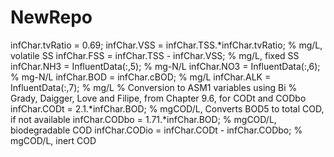 # NewRepo
infChar.tvRatio = 0.69;
infChar.VSS = infChar.TSS.*infChar.tvRatio; % mg/L, volatile SS
infChar.FSS = infChar.TSS - infChar.VSS; % mg/L, fixed SS
infChar.NH3 = InfluentData(:,5); % mg-N/L
infChar.NO3 = InfluentData(:,6); % mg-N/L
infChar.BOD = infChar.cBOD; % mg/L
infChar.ALK = InfluentData(:,7); % mg/L
% Conversion to ASM1 variables using Bi
% Grady, Daigger, Love and Filipe, from Chapter 9.6, for CODt and CODbo
infChar.CODt = 2.1.*infChar.BOD; % mgCOD/L, Converts BOD5 to total COD, if not available
infChar.CODbo = 1.71.*infChar.BOD; % mgCOD/L, biodegradable COD
infChar.CODio = infChar.CODt - infChar.CODbo; % mgCOD/L, inert COD